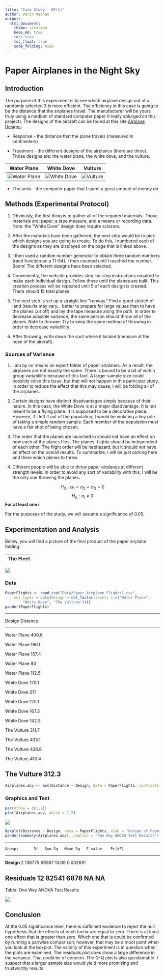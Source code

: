 ```yaml
---
title: "Case Study - BF[1]"
author: Darin Mecham
output: 
  html_document:
    theme: cerulean
    keep_md: true
    toc: true
    toc_float: true
    code_folding: hide
---
```





# Paper Airplanes in the Night Sky
## Introduction 
The purpose of this experiment is to see which airplane design out of a randomly selected 3 is more efficient. The efficiency in this case is going to be the distance that the airplanes travel. The manufacturer will be yours truly using a medium of standard computer paper (I really splurged on this project). The designs of the aircraft can be found at this site [Airplane Designs](https://www.foldnfly.com/#/1-1-1-1-1-1-1-1-2) 

* Response - the distance that the plane travels (measured in centimeters)

* Treatment - the different designs of the airplanes (there are three). Those designs are: the water plane, the white dove, and the vulture. 

| Water Plane | White Dove | Vulture | 
|:-------------:|:------------:|:---------:|
| ![Water Plane](Images/Water_Plane.jpg) | ![White Dove](Images/White_Dove.jpg) | ![Vulture](Images/Vulture.jpg) | 

* The units - the computer paper that I spent a great amount of money on 

## Methods (Experimental Protocol)

1. Obviously, the first thing is to gather all of the required materials. Those materials are: paper, a tape measure, and a means or recording data. Note: the "White Dove" design does require scissors.

2. After the materials have been gathered, the next step would be to pick which designs you are going to create. To do this, I numbered each of the designs as they are displayed on the page that is linked above. 

3. I then used a random number generator to obtain three random numbers (rand function on a TI-84). I then counted until I reached the number. Boom! The different designs have been selected.

4. Conveniently, the website provides step-by-step instructions required to make each individual design. Follow those until the planes are built. This creation process will be repeated until 5 of each design is created. There should 15 total planes

5. The next step is set up a straight line "runway." Find a good stretch of land (results may vary... better to prepare for large values than to have the planes cut off) and lay the tape measure along the path. In order to decrease possible variance, the same person should throw all of the planes. Note to thrower: Try to keep the same method of throwing in order to decrease variability. 

6. After throwing, write down the spot where it landed (measure at the nose of the aircraft). 



### Sources of Variance

1. I am by no means an expert folder of paper airplanes. As a result, the airplanes are not exactly the same. There is bound to be a bit of within group variablility because of this fact. A larger sample size could possibly solve this issue, but that will not happen in this particular study. In order to reduce the effect that this may cause, I will be folding all of the airplanes.  

2. Certain designs have distinct disadvantages simply because of their nature. In this case, the White Dove is at a major disadvantage. It is not meant to be a flying plane. It is supposed to be a decorative piece. However, if I left it out of the population, I would be violating a key rule of taking a simple random sample. Each member of the population must have a fair shot of being chosen. 

3. The order that the planes are launched in should not have an effect on how each of the planes flies. The planes' flights should be independent of each other. The flight order will be haphazard, but it should not have an effect on the overall results. To summarize, I will be just picking here and there which planes to throw.

4. Different people will be able to throw paper airplanes at different strength levels. In order to avoid any sort of variability with this, I will be the only one throwing the planes.

$$
H_0: \alpha_1 = \alpha_2 = \alpha_3 = 0
$$
$$
H_a: \alpha_i \neq 0
$$
**For at least one i**

For the purposes of the study, we will assume a significance of 0.05.

## Experimentation and Analysis

Below, you will find a picture of the final product of the paper airplane folding. 


| The Fleet |
|:---------:|
![ ](Images/IMG_3475.JPG)

### Data


```r
PaperFlights <- read_csv("Data/Paper Airplane Flights1.csv", 
    col_types = cols(Design = col_factor(levels = c("Water Plane", 
        "White Dove", "The Vulture"))))
pander(PaperFlights)
```


------------------------
   Design      Distance 
------------- ----------
 Water Plane    400.6   

 Water Plane    196.1   

 Water Plane    157.4   

 Water Plane      83    

 Water Plane    112.5   

 White Dove     170.1   

 White Dove      211    

 White Dove     125.1   

 White Dove     167.3   

 White Dove     142.3   

 The Vulture    311.7   

 The Vulture    435.1   

 The Vulture    426.8   

 The Vulture    410.4   

 The Vulture    312.3   
------------------------

```r
Airplanes.aov <- aov(Distance ~ Design, data = PaperFlights, contrasts = list(Design = contr.sum))
```

### Graphics and Test


```r
par(mfrow = c(1,2))
plot(Airplanes.aov, which = 1:2)
```

![](Case-Study-1_files/figure-html/unnamed-chunk-3-1.png)<!-- -->

```r
boxplot(Distance ~ Design, data = PaperFlights, xlab = "Design of Paper Airplanes", ylab = "Distance Flown (in cm)", main = "Boxplot of Paper Airplane Flights")
pander(summary(Airplanes.aov), caption = "One Way ANOVA Test Results")
```


------------------------------------------------------------
    &nbsp;       Df   Sum Sq   Mean Sq   F value    Pr(>F)  
--------------- ---- -------- --------- --------- ----------
  **Design**     2    138775    69387     10.09    0.002691 

 **Residuals**   12   82541     6878       NA         NA    
------------------------------------------------------------

Table: One Way ANOVA Test Results

![](Case-Study-1_files/figure-html/unnamed-chunk-3-2.png)<!-- -->

## Conclusion

At the 0.05 significance level, there is sufficient evidence to reject the null hypothesis that the effects of each factor are equal to zero. There is at least one effect that is greater than zero. Which one that is could be confirmed by running a pairwise comparison; however, that may be a moot point when you look at the boxplot. The validity of this experiment is in question when the plots are examined. The residuals plot does show a large difference in the variance. That could be of concern. The Q-Q plot is also questionable. I suspect that a larger sample size would yield more promising and trustworthy results.   
